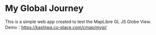 # My Global Journey

This is a simple web app created to test the MapLibre GL JS Globe View.
Demo：https://kashiwa.co-place.com/cmap/mygj/
